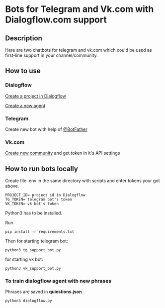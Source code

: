 # Bots for Telegram and Vk.com with Dialogflow.com support

## Description
Here are two chatbots for telegram and vk.com which could be used as first-line support in your channel/community.

## How to use
### Dialogflow
[Create a project in Dialogflow](https://cloud.google.com/dialogflow/docs/quick/setup)

[Create a new agent ](https://cloud.google.com/dialogflow/docs/quick/build-agent)

### Telegram
Create new bot with help of [@BotFather](https://t.me/BotFather)

### Vk.com
[Create new community](https://vk.com/groups?tab=admin) and get token in it's API settings

## How to run bots locally
Create file .env in the same directory with scripts and enter tokens your got above.
```
PROJECT_ID= project id in Dialogflow
TG_TOKEN= telegram bot's token
VK_TOKEN= vk bot's token
```
Python3 has to be installed.

Run
```
pip install -r requirements.txt
```
Then for starting telegram bot:
```
python3 tg_support_bot.py
```
for starting vk bot:
```
python3 vk_support_bot.py
```

### To train dialogflow agent with new phrases
Phrases are saved in **quiestions.json**
```
python3 dialogflow.py
```
